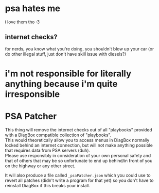 # psa hates me
i love them tho :3

## internet checks?
for nerds, you know what you're doing, you shouldn't blow up your car (or do other illegal stuff, just don't have skill issue with diesels?)

# i'm not responsible for literally anything because i'm quite irresponsible

# PSA Patcher
This thing will remove the internet checks out of all "playbooks" provided with a DiagBox compatible collection of "playbooks". \
This would theoretically allow you to access menus in DiagBox normally locked behind an internet connection, but will not make anything possible that requires data from PSA servers (duh). \
Please use responsibly in consideration of your own personal safety and that of others that may be so unfortunate to end up behind/in front of you on the highway or any other street.

It will also produce a file called `_psaPatcher.json` which you could use to revert all patches (didn't write a program for that yet) so you don't have to reinstall DiagBox if this breaks your install.